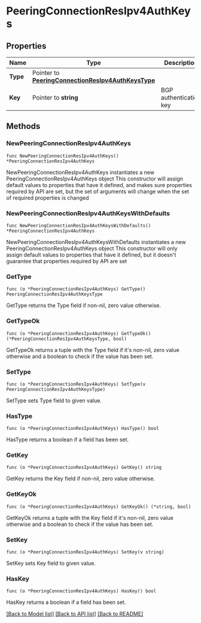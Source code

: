 # PeeringConnectionResIpv4AuthKeys

## Properties

Name | Type | Description | Notes
------------ | ------------- | ------------- | -------------
**Type** | Pointer to [**PeeringConnectionResIpv4AuthKeysType**](PeeringConnectionResIpv4AuthKeysType.md) |  | [optional] 
**Key** | Pointer to **string** | BGP authentication key | [optional] 

## Methods

### NewPeeringConnectionResIpv4AuthKeys

`func NewPeeringConnectionResIpv4AuthKeys() *PeeringConnectionResIpv4AuthKeys`

NewPeeringConnectionResIpv4AuthKeys instantiates a new PeeringConnectionResIpv4AuthKeys object
This constructor will assign default values to properties that have it defined,
and makes sure properties required by API are set, but the set of arguments
will change when the set of required properties is changed

### NewPeeringConnectionResIpv4AuthKeysWithDefaults

`func NewPeeringConnectionResIpv4AuthKeysWithDefaults() *PeeringConnectionResIpv4AuthKeys`

NewPeeringConnectionResIpv4AuthKeysWithDefaults instantiates a new PeeringConnectionResIpv4AuthKeys object
This constructor will only assign default values to properties that have it defined,
but it doesn't guarantee that properties required by API are set

### GetType

`func (o *PeeringConnectionResIpv4AuthKeys) GetType() PeeringConnectionResIpv4AuthKeysType`

GetType returns the Type field if non-nil, zero value otherwise.

### GetTypeOk

`func (o *PeeringConnectionResIpv4AuthKeys) GetTypeOk() (*PeeringConnectionResIpv4AuthKeysType, bool)`

GetTypeOk returns a tuple with the Type field if it's non-nil, zero value otherwise
and a boolean to check if the value has been set.

### SetType

`func (o *PeeringConnectionResIpv4AuthKeys) SetType(v PeeringConnectionResIpv4AuthKeysType)`

SetType sets Type field to given value.

### HasType

`func (o *PeeringConnectionResIpv4AuthKeys) HasType() bool`

HasType returns a boolean if a field has been set.

### GetKey

`func (o *PeeringConnectionResIpv4AuthKeys) GetKey() string`

GetKey returns the Key field if non-nil, zero value otherwise.

### GetKeyOk

`func (o *PeeringConnectionResIpv4AuthKeys) GetKeyOk() (*string, bool)`

GetKeyOk returns a tuple with the Key field if it's non-nil, zero value otherwise
and a boolean to check if the value has been set.

### SetKey

`func (o *PeeringConnectionResIpv4AuthKeys) SetKey(v string)`

SetKey sets Key field to given value.

### HasKey

`func (o *PeeringConnectionResIpv4AuthKeys) HasKey() bool`

HasKey returns a boolean if a field has been set.


[[Back to Model list]](../README.md#documentation-for-models) [[Back to API list]](../README.md#documentation-for-api-endpoints) [[Back to README]](../README.md)


